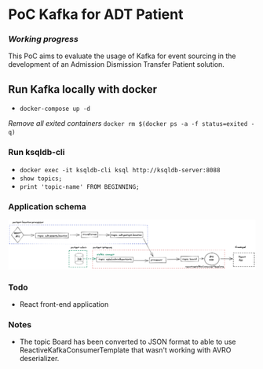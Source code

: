 # PoC Kafka for ADT Patient

### *Working progress*

This PoC aims to evaluate the usage of Kafka for event sourcing in the development of an Admission Dismission Transfer Patient solution.

## Run Kafka locally with docker

- `docker-compose up -d`

*Remove all exited containers* `docker rm $(docker ps -a -f status=exited -q)`

### Run ksqldb-cli
- `docker exec -it ksqldb-cli ksql http://ksqldb-server:8088`
- `show topics;`
- `print 'topic-name' FROM BEGINNING;`

### Application schema
![Application schema](https://raw.githubusercontent.com/gpietro/spring-boot-kafka-demo/master/app-schema.png)


### Todo
- React front-end application

### Notes
- The topic Board has been converted to JSON format to able to use ReactiveKafkaConsumerTemplate that wasn't working with AVRO deserializer.